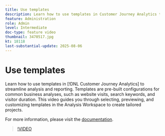 ```yaml
---
title: Use templates
description: Learn how to use templates in Customer Journey Analytics to streamline analysis and reporting.
feature: Administration
role: Admin
level: Intermediate
doc-type: feature video
thumbnail: 3470517.jpg
kt: 18118
last-substantial-update: 2025-08-06
---
```

# Use templates

Learn how to use templates in [!DNL Customer Journey Analytics] to streamline analysis and reporting. Templates are pre-built configurations for common business analyses, such as website visits, search keywords, and visitor duration. This video guides you through selecting, previewing, and customizing templates in the Analysis Workspace to create tailored projects.

For more information, please visit the [documentation](https://experienceleague.adobe.com/en/docs/analytics-platform/using/cja-workspace/templates/use-templates).

>[!VIDEO](https://video.tv.adobe.com/v/3470517/?learn=on)

